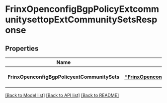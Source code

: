 # FrinxOpenconfigBgpPolicyExtcommunitysettopExtCommunitySetsResponse

## Properties
Name | Type | Description | Notes
------------ | ------------- | ------------- | -------------
**FrinxOpenconfigBgpPolicyextCommunitySets** | [***FrinxOpenconfigBgpPolicyExtcommunitysettopExtCommunitySets**](frinx.openconfig.bgp.policy.extcommunitysettop.ExtCommunitySets.md) |  | [optional] [default to null]

[[Back to Model list]](../README.md#documentation-for-models) [[Back to API list]](../README.md#documentation-for-api-endpoints) [[Back to README]](../README.md)


